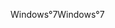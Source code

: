 <span data-ttu-id="1c8a1-101">Windows°7</span><span class="sxs-lookup"><span data-stu-id="1c8a1-101">Windows°7</span></span>
